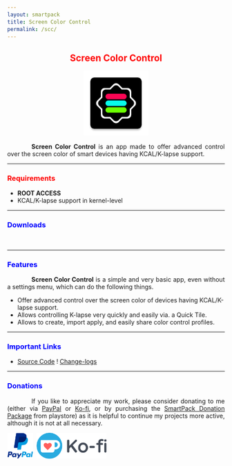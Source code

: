 ```yaml
---
layout: smartpack
title: Screen Color Control
permalink: /scc/
---
```


<style>
    tab1 { padding-left: 4em; }
</style>

<h2 style="color: red; text-align: center">Screen Color Control</h2>

<p style="text-align: center"><img src="https://github.com/SmartPack/ScreenColorControl/blob/master/app/src/main/ic_launcher-web.png?raw=true" alt="" width="150" height="150" /></p>

<p style="text-align: justify"><tab1><strong>Screen Color Control</strong> is an app made to offer advanced control over the screen color of smart devices having KCAL/K-lapse support.</tab1></p>

<hr>

<h3 style="color: red">Requirements</h3>

* <strong>ROOT ACCESS</strong>
* KCAL/K-lapse support in kernel-level

<hr>

<h3 style="color: blue">Downloads</h3>

<p><a href="https://play.google.com/store/apps/details?id=com.smartpack.colorcontrol" target="_blank"><img src="https://play.google.com/intl/en_us/badges/images/generic/en-play-badge.png" alt="" height="60" /></a> <a href="https://github.com/SmartPack/ScreenColorControl/blob/master/release/com.smartpack.colorcontrol.apk?raw=true" target="_blank"><img src="https://i.ibb.co/q0mdc4Z/get-it-on-github.png" alt="" height="60" /></a></p>
<hr>

<h3 style="color: blue">Features</h3>

<p style="text-align: justify"><tab1><strong>Screen Color Control</strong> is a simple and very basic app, even without a settings menu, which can do the following things.</tab1></p>

* Offer advanced control over the screen color of devices having KCAL/K-lapse support.
* Allows controlling K-lapse very quickly and easily via. a Quick Tile.
* Allows to create, import apply, and easily share color control profiles.

<hr>

<h3 style="color: blue">Important Links</h3>

* <a href="https://github.com/SmartPack/ScreenColorControl/" target="_blank">Source Code</a> ! <a href="https://github.com/SmartPack/ScreenColorControl/raw/master/change-logs.md" target="_blank">Change-logs</a>

<hr>

<h3 style="color: blue">Donations</h3>

<p style="text-align: justify"><tab1>If you like to appreciate my work, please consider donating to me (either via <a href="https://www.paypal.me/menacherry" target="_blank">PayPal</a> or <a href="https://ko-fi.com/sunilpaulmathew" target="_blank">Ko-fi</a>, or by purchasing the <a href="https://play.google.com/store/apps/details?id=com.smartpack.donate" target="_blank">SmartPack Donation Package</a> from playstore) as it is helpful to continue my projects more active, although it is not at all necessary.</tab1></p>

<p><a href="https://www.paypal.me/menacherry" target="_blank"><img src="https://github.com/SmartPack/SmartPack.github.io/blob/master/asset/pic005.png?raw=true" alt="" height="60" /></a> <a href="https://play.google.com/store/apps/details?id=com.smartpack.donate" target="_blank"><img src="https://play.google.com/intl/en_us/badges/images/generic/en-play-badge.png" alt="" height="60" /></a> <a href="https://ko-fi.com/sunilpaulmathew" target="_blank"><img src="https://github.com/SmartPack/SmartPack.github.io/blob/master/asset/pic010.png?raw=true" alt="" height="60" /></a></p>

